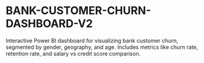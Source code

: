 # BANK-CUSTOMER-CHURN-DASHBOARD-V2
Interactive Power BI dashboard for visualizing bank customer churn, segmented by gender, geography, and age. Includes metrics like churn rate, retention rate, and salary vs credit score comparison.
